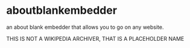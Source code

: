 # aboutblankembedder


an about blank embedder that allows you to go on any website. 


THIS IS NOT A WIKIPEDIA ARCHIVER, THAT IS A PLACEHOLDER NAME

